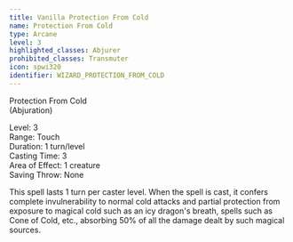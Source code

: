```yaml
---
title: Vanilla Protection From Cold
name: Protection From Cold
type: Arcane
level: 3
highlighted_classes: Abjurer
prohibited_classes: Transmuter
icon: spwi320
identifier: WIZARD_PROTECTION_FROM_COLD
---
```

Protection From Cold  
(Abjuration)  
  
Level: 3  
Range: Touch  
Duration: 1 turn/level  
Casting Time: 3  
Area of Effect: 1 creature  
Saving Throw: None  
  
This spell lasts 1 turn per caster level. When the spell is cast, it confers complete invulnerability to normal cold attacks and partial protection from exposure to magical cold such as an icy dragon's breath, spells such as Cone of Cold, etc., absorbing 50% of all the damage dealt by such magical sources.  
